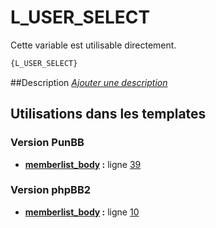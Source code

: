 # L_USER_SELECT


Cette variable est utilisable directement.

```html
{L_USER_SELECT}
```

##Description
[*Ajouter une description*](https://fa-tvars.appspot.com/var/L_USER_SELECT)

## Utilisations dans les templates

### Version PunBB
* __[memberlist_body](../tpl/var/punbb/memberlist_body.md#readme) :__ ligne [39](../tpl/src/punbb/memberlist_body.tpl#L39)

### Version phpBB2
* __[memberlist_body](../tpl/var/subsilver/memberlist_body.md#readme) :__ ligne [10](../tpl/src/subsilver/memberlist_body.tpl#L10)